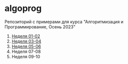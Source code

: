 # algoprog

Репозиторий с примерами для курса "Алгоритмизация и Программирование, Осень 2023"

1. [Неделя 01-02](./week12)
2. [Неделя 03-04](./week34)
3. [Неделя 05-06](./week56)
4. Неделя 07-08
5. Неделя 09-10
